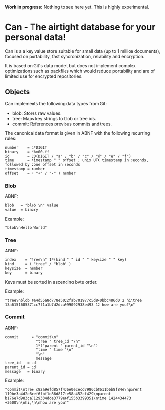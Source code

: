 **Work in progress:** Nothing to see here yet. This is highly experimental.

# Can - The airtight database for your personal data!

Can is a a key value store suitable for small data (up to 1 million documents),
focused on portability, fast syncronization, reliability and encryption.

It is based on Git's data model, but does not implement complex optimizations
such as packfiles which would reduce portability and are of limited use for
encrypted repositories.

## Objects

Can implements the following data types from Git:

* blob: Stores raw values.
* tree: Maps key strings to blob or tree ids.
* commit: References previous commits and trees.

The canonical data format is given in ABNF with the following recurring rules:

```
number    = 1*DIGIT
binary    = *%x00-ff
id        = 20(DIGIT / "a" / "b" / "c" / "d" / "e" / "f")
time      = timestamp " " offset ; unix UTC timestamp in seconds, followed by zone offset in seconds
timestamp = number
offset    = ( "+" / "-" ) number
```

### Blob

ABNF:

```
blob   = "blob \n" value
value  = binary
```

Example:

```
"blob\nHello World"
```

### Tree

ABNF:

```
index    = "tree\n" 1*(kind " " id " " keysize " " key)
kind     = ( "tree" / "blob" )
keysize  = number
key      = binary
```

Keys must be sorted in ascending byte order.

Example:

```
"tree\nblob 0a4d55a8d778e5022fab701977c5d840bbc486d0 2 hi\tree 13a6151685371cc7f1a1b7d2dca999092938e493 12 how are you?\n"
```

### Commit

ABNF:

```
commit      = "commit\n"
              "tree " tree_id "\n"
              1*("parent " parent_id "\n")
              "time " time "\n"
              "\n"
              message
tree_id   = id
parent_id = id
message   = binary
```

Example:

```
"commit\ntree c82a9efd857f436e0ececd7986cb8611b6b8f84e\nparent 119be3a4d2e8eef6fbf1e86d817fe58a452cf429\nparent b176e7d983ca7129334dde3779e6f155b3399351\ntime 1424434473 +3600\n\nhi,\n\nhow are you?"
```
